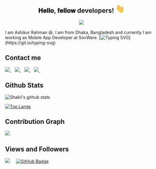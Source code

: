 <h2 align="center"> 𝐇𝐞𝐥𝐥𝐨, 𝐟𝐞𝐥𝐥𝐨𝐰 developers! <img src="https://raw.githubusercontent.com/ABSphreak/ABSphreak/master/gifs/Hi.gif" width="30px"></h2>

<p align="center" ><img 
 src="https://user-images.githubusercontent.com/22797857/90096358-dba16400-dd54-11ea-8e44-e181ada72661.gif" width="50%"/></p>

I am Ashikur Rahman 😃. I am from Dhaka, Bangladesh and currently I am working as Mobile App Developer at SovWare.
[![Typing SVG](https://readme-typing-svg.herokuapp.com?vCenter=true&width=500&lines=Mobile+App+Developer;Flutter+Developer+with+1%2B+Years+Experience;)](https://git.io/typing-svg)
## Contact me
<p align='start'>
<a href="mailto:ashikmotion@gmail.com">
  <img src="https://img.shields.io/badge/email me-%23D14836.svg?&style=for-the-badge&logo=gmail&logoColor=white" />
</a>&nbsp;&nbsp;
<a href="https://www.linkedin.com/in/ashikmotion/">
  <img src="https://img.shields.io/badge/linkedin-%230077B5.svg?&style=for-the-badge&logo=linkedin&logoColor=white" />
</a>&nbsp;&nbsp;
    <a href="https://twitter.com/AshikMotion">
  <img src="https://img.shields.io/badge/twitter-%231DA1F2.svg?&style=for-the-badge&logo=twitter&logoColor=white" />
</a>&nbsp;&nbsp;
<a href="https://www.facebook.com/shakilhossen38">
  <img src="https://img.shields.io/badge/facebook-%231DA1F2.svg?&style=for-the-badge&logo=facebook&logoColor=white" />
</a>&nbsp;&nbsp;

 ## Github Stats
![Shakil's github stats](https://github-readme-stats.vercel.app/api?username=ashikmotion&hide=["issues"]&show_icons=true)
 
 [![Top Langs](https://github-readme-stats.vercel.app/api/top-langs/?username=ashikmotion&layout=compact&title_color=FFFFFF&icon_color=FFFFFF&text_color=FFFFFF&bg_color=0D1117)](https://github.com/shakilhossain38/github-readme-stats) 
 ##  Contribution Graph

<a href="https://github.com/ashikmotion">
    <img src="https://github-readme-streak-stats.herokuapp.com/?user=ashikmotion"/>
  </a>

## Views and Followers
<p align="start">
<img src="https://komarev.com/ghpvc/?username=ashikmotion">&nbsp;&nbsp;&nbsp;&nbsp;</a>
<a href="https://github.com/ashikmotion?tab=followers"><img src="https://img.shields.io/github/followers/ashikmotion?label=Followers&style=social" alt="GitHub Badge"></a>
</p>
